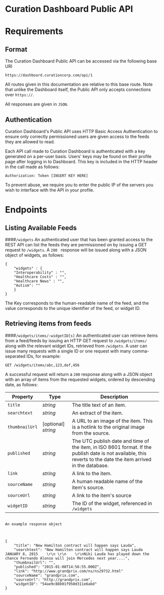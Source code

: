 Curation Dashboard Public API
======
Requirements
======
Format
---
The Curation Dashboard Public API can be accessed via the following base URI

`https://dashboard.curationcorp.com/api/1`

All routes given in this documentation are relative to this base route. Note that unlike the Dashboard itself, the Public API only accepts connections over `https://`. 

All responses are given in `JSON`. 

Authentication
----
Curation Dashboard's Public API uses HTTP Basic Access Authentication to ensure only correctly permissioned users are given access to the feeds they are allowed to read. 

Each API call made to Curation Dashboard is authenticated with a key generated on a per-user basis. Users' keys may be found on their profile page after logging in to Dashboard. 
This key is included in the HTTP header in the call made as follows: 

```Authorization: Token [INSERT KEY HERE]```

To prevent abuse, we require you to enter the public IP of the servers you wish to interface with the API in your profile. 

Endpoints
=====

Listing Available Feeds
----
####`/widgets`
An authenticated user that has been granted access to the REST API can list the feeds they are permissioned on by issuing a GET request to `/widgets`.  A `200 ` response will be issued along with a JSON object of widgets, as follows: 
```
{
	"widgets" : {
	"Interoperability" : "",
	"Healthcare Costs" : "", 
	"Healthcare News" : "", 
	"Autism": ""
	}
}
```
The Key corresponds to the human-readable name of the feed, and the value corresponds to the unique identifier of the feed, or widget ID. 

Retrieving items from feeds
----
####`/widgets/items/:widgetID[s]`
An authenticated user can retrieve items from a feed/feeds by issuing an HTTP GET request to `/widgets/items/` along with the relevant widget IDs, retrieved from `/widgets`. A user can issue many requests with a single ID or one request with many comma-separated IDs, for example: 
   
	GET /widgets/items/abc,123,def,456

A successful request will return a `200` response along with a JSON object with an array of items from the requested widgets, ordered by descending date, as follows: 

|Property | Type | Description |
|--------------|------|------------|
|`title` | *string* |The title text of an item.|
|`searchtext` | *string* | An extract of the item.|
|`thumbnailUrl`| [optional] *string* | A URL to an image of the item. This is a hotlink to the original image from the source. |
|`published` | *string* | The UTC publish date and time of the item, in ISO 8601 format. If the publish date is not available, this reverts to the date the item arrived in the database.  |
|`link` | *string* | A link to the item. |
|`sourceName`| *string* | A human readable name of the item's source.|
|`sourceUrl`| *string* | A link to the item's source |
|`widgetID` | *string* | The ID of the widget, referenced in `/widgets` |

```

An example response object



{
	"title": "New Hamilton contract will happen says Lauda", 
	"searchtext": "New Hamilton contract will happen says Lauda JANUARY 8, 2015    \r\n \r\n    \r\nNiki Lauda has played down the chance Fernando Alonso will join Mercedes next year....", 
	"thumbnailUrl": "",
	"published": "2015-01-08T14:56:55.000Z",
	"link": "http://www.grandprix.com/ns/ns29732.html"
	"sourceName": "grandprix.com", 
	"sourceUrl": "http://grandprix.com", 
	"widgetID": "54ae9c88b01f950d311e6abd" 
}
```






